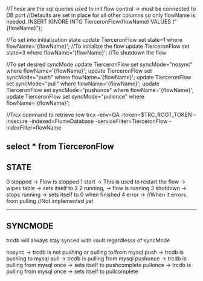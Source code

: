 //These are the sql queries used to init flow control -> must be connected to DB port 
//Defaults are set in place for all other columns so only flowName is needed.
INSERT IGNORE INTO TierceronFlow(flowName) VALUES ("{flowName}");

//To set into initialization state
update TierceronFlow set state=1 where flowName='{flowName}'; //To initialize the flow
update TierceronFlow set state=3 where flowName='{flowName}'; //To shutdown the flow

//To set desired syncMode
update TierceronFlow set syncMode="nosync" where flowName='{flowName}';
update TierceronFlow set syncMode="push" where flowName='{flowName}';
update TierceronFlow set syncMode="pull" where flowName='{flowName}';
update TierceronFlow set syncMode="pushonce" where flowName='{flowName}';
update TierceronFlow set syncMode="pullonce" where flowName='{flowName}';

//Trcx command to retrieve row
trcx -env=QA -token=$TRC_ROOT_TOKEN -insecure -indexed=FlumeDatabase -serviceFilter=TierceronFlow -indexFilter=flowName

select * from TierceronFlow
-----
STATE
-----
0 stopped -> Flow is stopped
1 start -> This is used to restart the flow ->  wipes table -> sets itself to 2
2 running, -> flow is running 
3 shutdown -> stops running -> sets itself to 0 when finished
4 error -> //When it errors from pulling //Not implemented yet 

--------
SYNCMODE
-------- 
trcdb will always stay synced with vault regardlesss of syncMode

nosync -> trcdb is not pushing or pulling to/from mysql
push -> trcdb is pushing to mysql
pull -> trcdb is pulling from mysql 
pushonce -> trcdb is pulling from mysql once -> sets itself to pushcomplete
pullonce -> trcdb is pulling from mysql once -> sets itself to pullcomplete